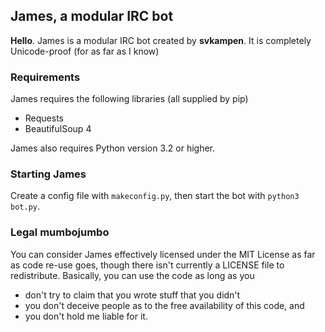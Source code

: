 ## James, a modular IRC bot

**Hello**. James is a modular IRC bot created by **svkampen**.
It is completely Unicode-proof (for as far as I know)

### Requirements
James requires the following libraries (all supplied by pip)

* Requests
* BeautifulSoup 4

James also requires Python version 3.2 or higher.

### Starting James
Create a config file with `makeconfig.py`, then start the bot with `python3 bot.py`.

### Legal mumbojumbo
You can consider James effectively licensed under the MIT License as far as code re-use goes,
though there isn't currently a LICENSE file to redistribute.
Basically, you can use the code as long as you

* don't try to claim that you wrote stuff that you didn't
* you don't deceive people as to the free availability of this code, and 
* you don't hold me liable for it.